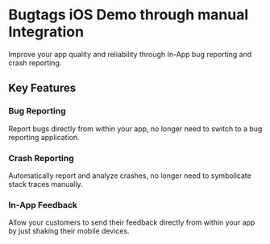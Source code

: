 # Bugtags iOS Demo through manual Integration

Improve your app quality and reliability through In-App bug reporting and crash reporting.

## Key Features

### Bug Reporting

Report bugs directly from within your app, no longer need to switch to a bug reporting application.

### Crash Reporting

Automatically report and analyze crashes, no longer need to symbolicate stack traces manually.

### In-App Feedback

Allow your customers to send their feedback directly from within your app by just shaking their mobile devices.